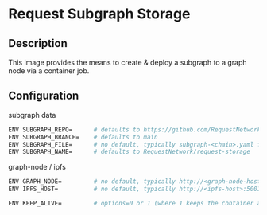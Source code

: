 # Request Subgraph Storage

## Description
This image provides the means to create & deploy a subgraph to a graph node via a container job.

## Configuration
subgraph data
```bash
ENV SUBGRAPH_REPO=      # defaults to https://github.com/RequestNetwork/storage-subgraph.git
ENV SUBGRAPH_BRANCH=    # defaults to main
ENV SUBGRAPH_FILE=      # no default, typically subgraph-<chain>.yaml for above repo
ENV SUBGRAPH_NAME=      # defaults to RequestNetwork/request-storage
```

graph-node / ipfs
```bash
ENV GRAPH_NODE=         # no default, typically http://<graph-node-host>:8020
ENV IPFS_HOST=          # no default, typically http://<ipfs-host>:5001
```

```bash
ENV KEEP_ALIVE=         # options=0 or 1 (where 1 keeps the container alive)
```
